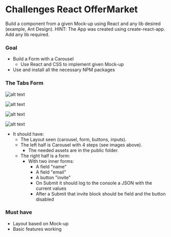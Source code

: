 # Challenges React OfferMarket
Build a component from a given Mock-up using React and any lib desired (example, Ant Design).
HINT: The App was created using create-react-app. Add any lib required.

### Goal
- Build a Form with a Carousel
  - Use React and CSS to implement given Mock-up
- Use and install all the necessary NPM packages


### The Tabs Form

![alt text](https://github.com/mobrandtech/challenges-react-tab-form/tab_form_1.png?raw=true "")

![alt text](https://github.com/mobrandtech/challenges-react-tab-form/tab_form_2.png?raw=true "")

![alt text](https://github.com/mobrandtech/challenges-react-tab-form/tab_form_3.png?raw=true "")

![alt text](https://github.com/mobrandtech/challenges-react-tab-form/tab_form_4.png?raw=true "")

- It should have:
  - The Layout seen (carousel, form, buttons, inputs).
  - The left half is Carousel with 4 steps (see images above).
    - The needed assets are in the public folder.
  - The right half is a form:
    - With two inner forms:
      - A field "name"
      - A field "email"
      - A button "invite"
      - On Submit it should log to the console a JSON with the current values
      - After a Submit that invite block should be field and the button disabled


### Must have
- Layout based on Mock-up
- Basic features working